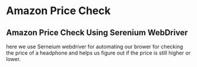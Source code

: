 # Amazon Price Check
## Amazon Price Check Using Serenium WebDriver
here we use Serneium webdriver for automating our brower for checking the price of a headphone and helps us figure out if the price is still higher or lower.

